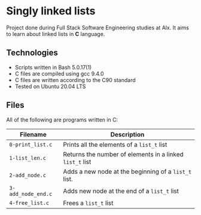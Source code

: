 # Singly linked lists

Project done during Full Stack Software Engineering studies at Alx. It aims to learn about linked lists in **C** language.

## Technologies
 
* Scripts written in Bash 5.0.17(1)
* C files are compiled using gcc 9.4.0
* C files are written according to the C90 standard
* Tested on Ubuntu 20.04 LTS

## Files

All of the following are programs written in C:

Filename | Description
--- | ---
`0-print_list.c`	| Prints all the elements of a `list_t` list
`1-list_len.c` | Returns the number of elements in a linked `list_t` list
`2-add_node.c` | Adds a new node at the beginning of a `list_t` list.
`3-add_node_end.c` | Adds new node at the end of a `list_t` list
`4-free_list.c` | Frees a `list_t` list
